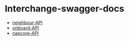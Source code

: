 <h1>Interchange-swagger-docs</h1>
<ul>
  <li>
<a href="https://nordicwayinterchange.github.io/interchange-swagger-docs/swagger-neighbour/index.html"> neighbour-API </a> 
  </li>
  <li>
<a href="https://nordicwayinterchange.github.io/interchange-swagger-docs/swagger-onboard/index.html"> onboard-API </a>
  </li>
    <li>
<a href="https://nordicwayinterchange.github.io/interchange-swagger-docs/swagger-napcore/index.html"> napcore-API </a>
    </li>
</ul>
